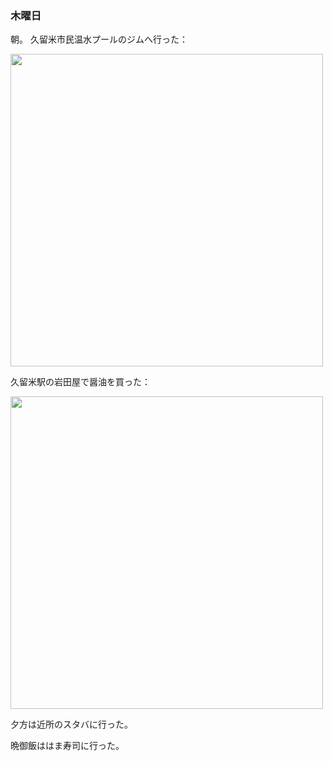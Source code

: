 ### 木曜日

朝。
久留米市民温水プールのジムへ行った：

<img src="https://i.imgur.com/imHX5HM.jpg" width="500">

久留米駅の岩田屋で醤油を買った：

<img src="https://i.imgur.com/wmAjaXk.jpg" width="500">

夕方は近所のスタバに行った。

晩御飯ははま寿司に行った。